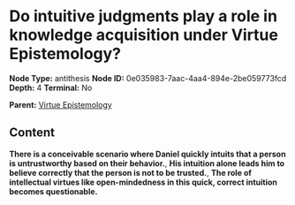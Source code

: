 # Do intuitive judgments play a role in knowledge acquisition under Virtue Epistemology?

**Node Type:** antithesis
**Node ID:** 0e035983-7aac-4aa4-894e-2be059773fcd
**Depth:** 4
**Terminal:** No

**Parent:** [Virtue Epistemology](virtue-epistemology-synthesis-8a51f623-747d-4b74-932e-e428d202c7f1.md)

## Content

**There is a conceivable scenario where Daniel quickly intuits that a person is untrustworthy based on their behavior.**, **His intuition alone leads him to believe correctly that the person is not to be trusted.**, **The role of intellectual virtues like open-mindedness in this quick, correct intuition becomes questionable.**
